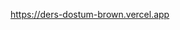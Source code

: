 https://ders-dostum-brown.vercel.app




























































































